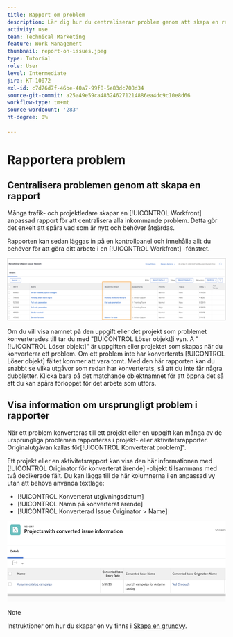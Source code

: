 ```yaml
---
title: Rapport om problem
description: Lär dig hur du centraliserar problem genom att skapa en rapport.
activity: use
team: Technical Marketing
feature: Work Management
thumbnail: report-on-issues.jpeg
type: Tutorial
role: User
level: Intermediate
jira: KT-10072
exl-id: c7d76d7f-46be-40a7-99f8-5e83dc708d34
source-git-commit: a25a49e59ca483246271214886ea4dc9c10e8d66
workflow-type: tm+mt
source-wordcount: '283'
ht-degree: 0%

---
```


# Rapportera problem

## Centralisera problemen genom att skapa en rapport

Många trafik- och projektledare skapar en [!UICONTROL Workfront] anpassad rapport för att centralisera alla inkommande problem. Detta gör det enkelt att spåra vad som är nytt och behöver åtgärdas.

Rapporten kan sedan läggas in på en kontrollpanel och innehålla allt du behöver för att göra ditt arbete i en [!UICONTROL Workfront] -fönstret.

![En bild av [!UICONTROL Löser objekt] kolumn i en utgivningsrapport.](assets/18-resolving-object-report.png)

Om du vill visa namnet på den uppgift eller det projekt som problemet konverterades till tar du med &quot;[!UICONTROL Löser objekt]i vyn. A &quot;[!UICONTROL Löser objekt]&quot; är uppgiften eller projektet som skapas när du konverterar ett problem. Om ett problem inte har konverterats [!UICONTROL Löser objekt] fältet kommer att vara tomt. Med den här rapporten kan du snabbt se vilka utgåvor som redan har konverterats, så att du inte får några dubbletter. Klicka bara på det matchande objektnamnet för att öppna det så att du kan spåra förloppet för det arbete som utförs.

## Visa information om ursprungligt problem i rapporter

När ett problem konverteras till ett projekt eller en uppgift kan många av de ursprungliga problemen rapporteras i projekt- eller aktivitetsrapporter. Originalutgåvan kallas för[!UICONTROL Konverterat problem]&quot;.

Ett projekt eller en aktivitetsrapport kan visa den här informationen med [!UICONTROL Originator för konverterat ärende] -objekt tillsammans med två dedikerade fält. Du kan lägga till de här kolumnerna i en anpassad vy utan att behöva använda textläge:

* [!UICONTROL Konverterat utgivningsdatum]
* [!UICONTROL Namn på konverterat ärende]
* [!UICONTROL Konverterad Issue Originator > Name]

![En bild på information om problemrapportering.](assets/19-text-mode-reporting-for-issues.png)

>[!NOTE]
>
>Instruktioner om hur du skapar en vy finns i [Skapa en grundvy](https://experienceleague.adobe.com/docs/workfront-learn/tutorials-workfront/reporting/basic-reporting/create-a-basic-view.html?lang=en).

